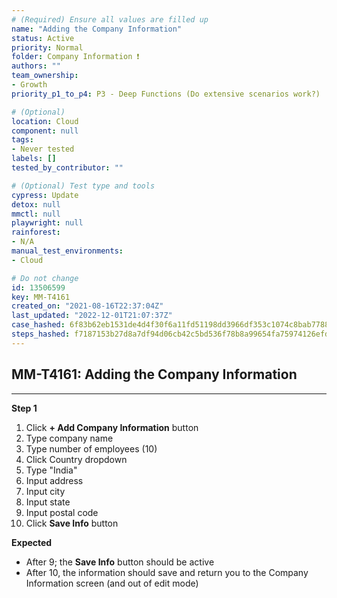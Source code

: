 ```yaml
---
# (Required) Ensure all values are filled up
name: "Adding the Company Information"
status: Active
priority: Normal
folder: Company Information ❗
authors: ""
team_ownership: 
- Growth
priority_p1_to_p4: P3 - Deep Functions (Do extensive scenarios work?)

# (Optional)
location: Cloud
component: null
tags:
- Never tested
labels: []
tested_by_contributor: ""

# (Optional) Test type and tools
cypress: Update
detox: null
mmctl: null
playwright: null
rainforest: 
- N/A
manual_test_environments:
- Cloud

# Do not change
id: 13506599
key: MM-T4161
created_on: "2021-08-16T22:37:04Z"
last_updated: "2022-12-01T21:07:37Z"
case_hashed: 6f83b62eb1531de4d4f30f6a11fd51198dd3966df353c1074c8bab7788da9a6d50eba0ab75e9b8cbb2cc9d4cf5bdf8a0
steps_hashed: f7187153b27d8a7df94d06cb42c5bd536f78b8a99654fa75974126efd287a30ee66232b6fa62c7f0a4764f6ad1415ac7
---
```


<!-- (Auto-generated) Based on frontmatter's "key" and "name" -->

## MM-T4161: Adding the Company Information

---

**Step 1**

1. Click **+ Add Company Information** button
2. Type company name
3. Type number of employees (10)
4. Click Country dropdown
5. Type "India"
6. Input address
7. Input city
8. Input state
9. Input postal code
10. Click **Save Info** button

**Expected**

- After 9; the **Save Info** button should be active
- After 10, the information should save and return you to the Company Information screen (and out of edit mode)
